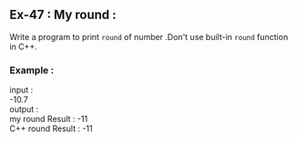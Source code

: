## Ex-47 : My round :  
Write a program to print `round` of number .Don't use built-in `round` function in C++.  
### Example :  
input :  
-10.7  
output :  
my round Result : -11  
C++ round Result : -11